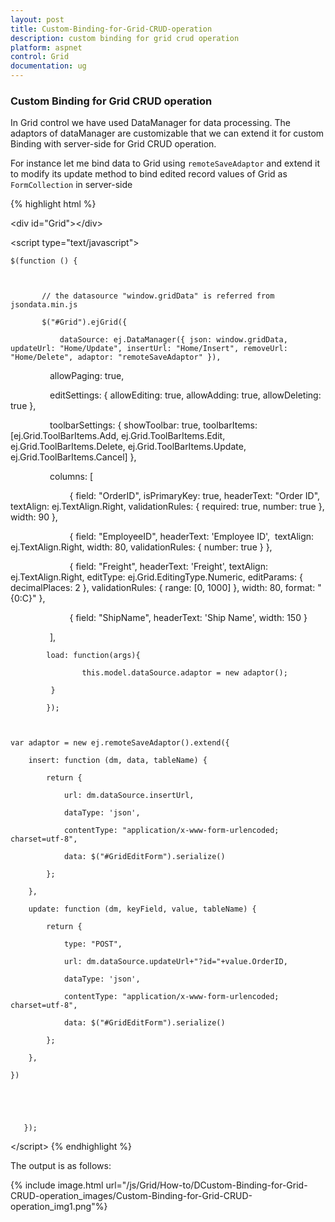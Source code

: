 ```yaml
---
layout: post
title: Custom-Binding-for-Grid-CRUD-operation
description: custom binding for grid crud operation
platform: aspnet
control: Grid
documentation: ug
---
```


### Custom Binding for Grid CRUD operation

In Grid control we have used DataManager for data processing. The adaptors of dataManager are customizable that we can extend it for custom Binding with server-side for Grid CRUD operation.

For instance let me bind data to Grid using `remoteSaveAdaptor` and extend it to modify its update method to bind edited record values of Grid as `FormCollection` in server-side



{% highlight html %}



&lt;div id="Grid"&gt;&lt;/div&gt;




&lt;script type="text/javascript"&gt;

    $(function () {



           // the datasource "window.gridData" is referred from jsondata.min.js

           $("#Grid").ejGrid({

               dataSource: ej.DataManager({ json: window.gridData, updateUrl: "Home/Update", insertUrl: "Home/Insert", removeUrl: "Home/Delete", adaptor: "remoteSaveAdaptor" }),

                allowPaging: true,

                editSettings: { allowEditing: true, allowAdding: true, allowDeleting: true },

                toolbarSettings: { showToolbar: true, toolbarItems: [ej.Grid.ToolBarItems.Add, ej.Grid.ToolBarItems.Edit, ej.Grid.ToolBarItems.Delete, ej.Grid.ToolBarItems.Update, ej.Grid.ToolBarItems.Cancel] },

                columns: [

                        { field: "OrderID", isPrimaryKey: true, headerText: "Order ID", textAlign: ej.TextAlign.Right, validationRules: { required: true, number: true }, width: 90 },

                        { field: "EmployeeID", headerText: 'Employee ID',  textAlign: ej.TextAlign.Right, width: 80, validationRules: { number: true } },

                        { field: "Freight", headerText: 'Freight', textAlign: ej.TextAlign.Right, editType: ej.Grid.EditingType.Numeric, editParams: { decimalPlaces: 2 }, validationRules: { range: [0, 1000] }, width: 80, format: "{0:C}" },

                        { field: "ShipName", headerText: 'Ship Name', width: 150 }

                ],

            load: function(args){

                    this.model.dataSource.adaptor = new adaptor();

             }          

            });



    var adaptor = new ej.remoteSaveAdaptor().extend({

        insert: function (dm, data, tableName) {

            return {

                url: dm.dataSource.insertUrl,

                dataType: 'json',

                contentType: "application/x-www-form-urlencoded; charset=utf-8",

                data: $("#GridEditForm").serialize()

            };

        },

        update: function (dm, keyField, value, tableName) {

            return {

                type: "POST",

                url: dm.dataSource.updateUrl+"?id="+value.OrderID,

                dataType: 'json',

                contentType: "application/x-www-form-urlencoded; charset=utf-8",

                data: $("#GridEditForm").serialize()

            };

        },

    })





       });



&lt;/script&gt;
{% endhighlight %}



The output is as follows:

{% include image.html url="/js/Grid/How-to/DCustom-Binding-for-Grid-CRUD-operation_images/Custom-Binding-for-Grid-CRUD-operation_img1.png"%}
